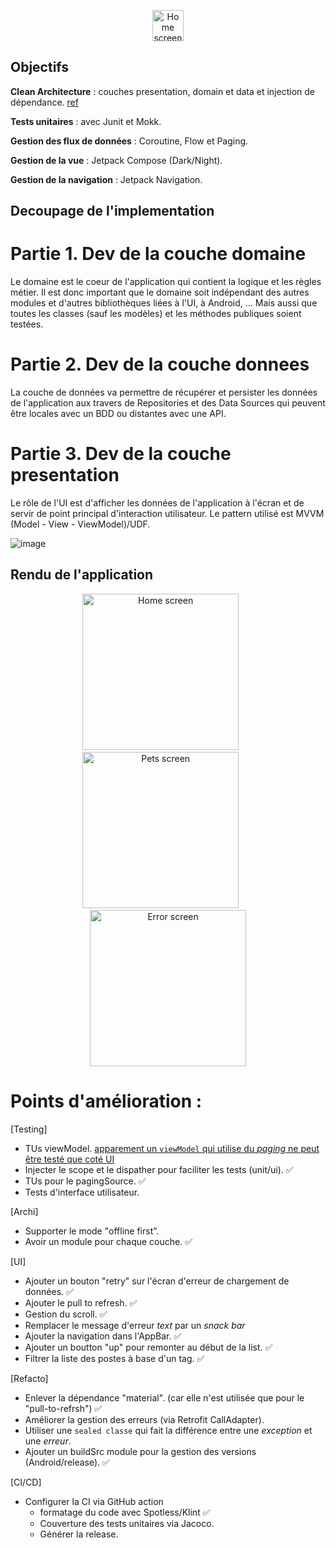 <p align="center">
  <img src="https://github.com/selmanon/composeCleanArch/blob/master/screenshoots/ic_launcher.png" width="50" title="Home screen">
</p>

## Objectifs

**Clean Architecture** : couches presentation, domain et data et injection de
dépendance. [ref](https://fernandocejas.com/2018/05/07/architecting-android-reloaded/)

**Tests unitaires** : avec Junit et Mokk.

**Gestion des flux de données** : Coroutine, Flow et Paging.

**Gestion de la vue** : Jetpack Compose (Dark/Night).

**Gestion de la navigation** : Jetpack Navigation.

## Decoupage de l'implementation

# Partie 1. Dev de la couche domaine

Le domaine est le coeur de l'application qui contient la logique et les règles métier. Il est donc
important que le domaine soit indépendant des autres modules et d'autres bibliothèques liées à l'UI,
à Android, ... Mais aussi que toutes les classes (sauf les modèles) et les méthodes publiques soient
testées.

# Partie 2. Dev de la couche donnees

La couche de données va permettre de récupérer et persister les données de l'application aux travers
de Repositories et des Data Sources qui peuvent être locales avec un BDD ou distantes avec une API.

# Partie 3. Dev de la couche presentation

Le rôle de l'UI est d'afficher les données de l'application à l'écran et de servir de point
principal d'interaction utilisateur. Le pattern utilisé est MVVM (Model - View - ViewModel)/UDF.

![image](https://github.com/selmanon/composeCleanArch/assets/2206036/6d5d69e3-8a1b-4ff0-ac7d-ccd5e1df9fad)

## Rendu de l'application

<p align="center">
  <img src="https://github.com/selmanon/composeCleanArch/blob/master/screenshoots/home.png" width="250" title="Home screen">
  &nbsp; &nbsp; &nbsp; 
  <img src="https://github.com/selmanon/composeCleanArch/blob/master/screenshoots/post_screen.png" width="250" alt="Pets screen">
 &nbsp; &nbsp; &nbsp; 
  <img src="https://github.com/selmanon/composeCleanArch/blob/master/screenshoots/error.png" width="250" alt="Error screen">
</p>

# Points d'amélioration :

[Testing]

- TUs viewModel. [apparement un `viewModel` qui utilise du
  _paging_ ne peut être testé que coté UI](https://developer.android.com/topic/libraries/architecture/paging/test)
- Injecter le scope et le dispather pour faciliter les tests (unit/ui). ✅
- TUs pour le pagingSource. ✅
- Tests d'interface utilisateur.

[Archi]

- Supporter le mode "offline first".
- Avoir un module pour chaque couche. ✅

[UI]

- Ajouter un bouton "retry" sur l'écran d'erreur de chargement de données. ✅
- Ajouter le pull to refresh. ✅
- Gestion du scroll. ✅
- Remplacer le message d'erreur _text_ par un _snack bar_
- Ajouter la navigation dans l'AppBar. ✅
- Ajouter un boutton "up" pour remonter au début de la list. ✅
- Filtrer la liste des postes à base d'un tag. ✅

[Refacto]

- Enlever la dépendance "material". (car elle n'est utilisée que pour le "pull-to-refrsh") ✅
- Améliorer la gestion des erreurs (via Retrofit CallAdapter).
- Utiliser une `sealed classe` qui fait la différence entre une _exception_ et une _erreur_.
- Ajouter un buildSrc module pour la gestion des versions (Android/release). ✅

[CI/CD]

- Configurer la CI via GitHub action
   - formatage du code avec Spotless/Klint ✅
   - Couverture des tests unitaires via Jacoco.
   - Générer la release.
